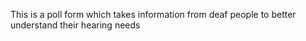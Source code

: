 This is a poll form which takes information from deaf people to better understand their hearing needs
